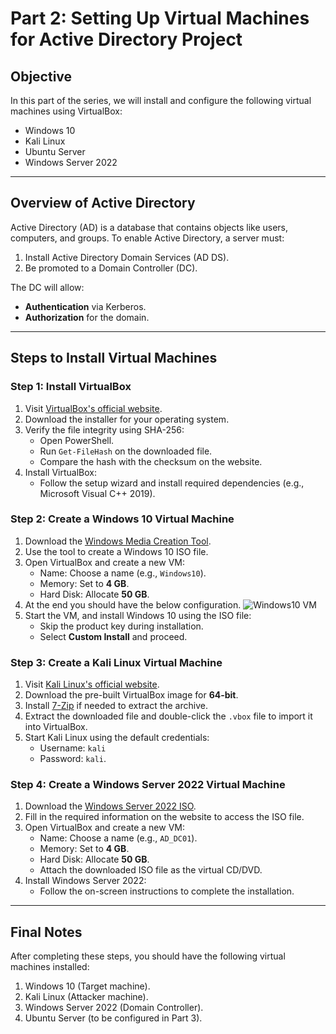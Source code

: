 # Part 2: Setting Up Virtual Machines for Active Directory Project

## Objective
In this part of the series, we will install and configure the following virtual machines using VirtualBox:
- Windows 10
- Kali Linux
- Ubuntu Server
- Windows Server 2022

---

## Overview of Active Directory
Active Directory (AD) is a database that contains objects like users, computers, and groups. To enable Active Directory, a server must:
1. Install Active Directory Domain Services (AD DS).
2. Be promoted to a Domain Controller (DC).

The DC will allow:
- **Authentication** via Kerberos.
- **Authorization** for the domain.

---

## Steps to Install Virtual Machines

### Step 1: Install VirtualBox
1. Visit [VirtualBox's official website](https://www.virtualbox.org/).
2. Download the installer for your operating system.
3. Verify the file integrity using SHA-256:
   - Open PowerShell.
   - Run `Get-FileHash` on the downloaded file.
   - Compare the hash with the checksum on the website.
4. Install VirtualBox:
   - Follow the setup wizard and install required dependencies (e.g., Microsoft Visual C++ 2019).

### Step 2: Create a Windows 10 Virtual Machine
1. Download the [Windows Media Creation Tool](https://www.microsoft.com/software-download/windows10).
2. Use the tool to create a Windows 10 ISO file.
3. Open VirtualBox and create a new VM:
   - Name: Choose a name (e.g., `Windows10`).
   - Memory: Set to **4 GB**.
   - Hard Disk: Allocate **50 GB**.
4. At the end you should have the below configuration.
![Windows10 VM](https://i.imgur.com/pcw3EVI.png)
5. Start the VM, and install Windows 10 using the ISO file:
   - Skip the product key during installation.
   - Select **Custom Install** and proceed.


### Step 3: Create a Kali Linux Virtual Machine
1. Visit [Kali Linux's official website](https://www.kali.org/).
2. Download the pre-built VirtualBox image for **64-bit**.
3. Install [7-Zip](https://www.7-zip.org/) if needed to extract the archive.
4. Extract the downloaded file and double-click the `.vbox` file to import it into VirtualBox.
5. Start Kali Linux using the default credentials:
   - Username: `kali`
   - Password: `kali`.

### Step 4: Create a Windows Server 2022 Virtual Machine
1. Download the [Windows Server 2022 ISO](https://www.microsoft.com/en-us/evalcenter/evaluate-windows-server-2022).
2. Fill in the required information on the website to access the ISO file.
3. Open VirtualBox and create a new VM:
   - Name: Choose a name (e.g., `AD_DC01`).
   - Memory: Set to **4 GB**.
   - Hard Disk: Allocate **50 GB**.
   - Attach the downloaded ISO file as the virtual CD/DVD.
4. Install Windows Server 2022:
   - Follow the on-screen instructions to complete the installation.

---

## Final Notes
After completing these steps, you should have the following virtual machines installed:
1. Windows 10 (Target machine).
2. Kali Linux (Attacker machine).
3. Windows Server 2022 (Domain Controller).
4. Ubuntu Server (to be configured in Part 3).

